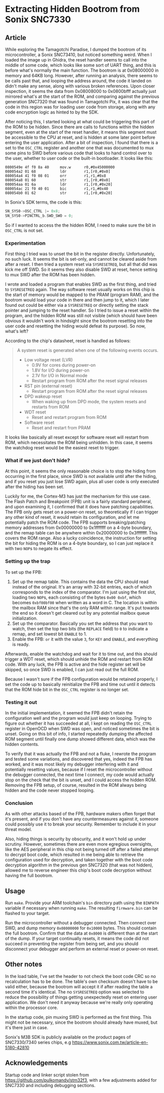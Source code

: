 Extracting Hidden Bootrom from Sonix SNC7330
============================================

## Article

While exploring the Tamagotchi Paradise, I dumped the bootrom of its microcontroller,
a Sonix SNC73410, but noticed something weird. When I loaded the image up in 
Ghidra, the reset handler seems to call into the middle of some code, which looks
like some sort of UART thing, and this is before what's normally the main function.
The bootrom is at 0x08000000 in memory and 64KB long. However, after running an
analysis, there seems to be calls past that, and looping the address around, the
code it landed on didn't make any sense, along with various broken references.
Upon closer inspection, it seems the data from 0x08008000 to 0x0800bfff actually
just mirrored what's at the start of the ROM, and comparing against the previous
generation SNC7320 that was found in Tamagotchi Pix, it was clear that the code
in this region was for loading user code from storage, along with any code
encryption logic as hinted to by the SDK.

After noticing this, I started looking at what could be triggering this part of
the ROM to be hidden. Since there are calls to functions within the hidden segment,
even at the start of the reset handler, it means this segment must be accessible
to the CPU at reset, and is hidden at some later point before entering the user
application. After a bit of inspection, I found that there is a set to the
`OSC_CTRL` register and another one that was documented to mux some pins to SWD
before various code that looks to hand control over to the user, whether to user
code or the built-in bootloader. It looks like this:

```
0800549e 4f f0 8a 40     mov.w      r0,#0x45000000
080054a2 01 68           ldr        r1,[r0,#0x0]
080054a4 41 f0 08 01     orr        r1,r1,#0x8
080054a8 01 60           str        r1,[r0,#0x0]
080054aa 01 6a           ldr        r1,[r0,#0x20]
080054ac 21 f0 40 01     bic        r1,r1,#0x40
080054b0 01 62           str        r1,[r0,#0x20]
```

In Sonix's SDK terms, the code is this:

```c
SN_SYS0->OSC_CTRL |= 0x8;
SN_SYS0->PINCTRL_b.SWD_SWO = 0;
```

So if I wanted to access the the hidden ROM, I need to make sure the bit in
`OSC_CTRL` is not set.

### Experimentation

First thing I tried was to unset the bit in the register directly. Unfortunately,
no such luck. It seems the bit is set-only, and cannot be cleared aside from
after a reset. I then tried a system reset via `SYSRESETREQ`, but all that did
was kick me off SWD. So it seems they also disable SWD at reset, hence setting
to mux SWD after the ROM has been hidden.

I wrote and loaded a program that enables SWD as the first thing, and tried to
`SYSRESETREQ` again. The way software reset usually works on this chip is the
start of memory would be mapped to the PRAM (program RAM), and the bootrom
would load your code in there and then jump to it, which I later found out could
be either via a `SYSRESETREQ` or directly setting the stack pointer and jumping
to the reset handler. So I tried to issue a reset within the program, and the
hidden ROM was still not visible (which should have been obvious it wouldn't
work in hindsight since the bootrom resetting into the user code and resetting
the hiding would defeat its purpose). So now, what's left?

According to the chip's datasheet, reset is handled as follows:

> A system reset is generated when one of the following events occurs.
> - Low voltage reset (LVR)
>   - 0.9V for cores during power-on
>   - 1.8V for I/O during power-on
>   - 2.1V for I/O in Normal mode
>   - Restart program from ROM after the reset signal releases
> - RST pin (external reset)
>   - Restart program from ROM after the reset signal releases
> - DPD wakeup reset
>   - When waking up from DPD mode, the system resets and restarts from ROM
> - WDT reset
>   - Reset and restart program from ROM
> - Software reset
>   - Reset and restart from PRAM

It looks like basically all reset except for software reset will restart from
ROM, which necessitates the ROM being unhidden. In this case, it seems the
watchdog reset would be the easiest reset to trigger.

### What if we just don't hide?

At this point, it seems the only reasonable choice is to stop the hiding from
occurring in the first place, since SWD is not available until after the hiding,
and if you reset you just lose SWD again, plus all user code is only executed
after the hiding has been set.

Luckily for me, the Cortex-M3 has just the mechanism for this use case. The
Flash Patch and Breakpoint (FPB) unit is a fairly standard peripheral, and upon
examining it, I confirmed that it does have patching capabilities. The FPB only
gets reset on a power-on reset, so theoretically if I can trigger any other kind
of reset, it would retain its configuration, and let me potentially patch the
ROM code. The FPB supports breaking/patching memory addresses from 0x00000000
to 0x1fffffff on a 4-byte boundary, and the remap table can be anywhere within
0x20000000 to 0x3fffffff. This covers the ROM range. Also a lucky coincidence,
the instruction for setting the bit for hiding the ROM is on a 4-byte boundary,
so I can just replace it with two `NOP`s to negate its effect.

### Setting up the trap

To set up the FPB:

1. Set up the remap table. This contains the data the CPU should read instead of
   the original. It's an array with 32-bit entries, each of which corresponds to
   the index of the comparator. I'm just using the first slot, loading two `NOP`s,
   each consisting of the bytes `0x00 0xbf`, which becomes `0xbf00bf00` when
   written as a word in C. The location is within the mailbox RAM since that's
   the only RAM within range. It's put towards the end so it doesn't get cleared
   out by any potential mailbox queue initialization.
2. Set up the comparator. Basically you set the address that you want to watch,
   then set the top two bits (the `REPLACE` field) to `0` to indicate a remap,
   and set lowest bit `ENABLE` to 1.
3. Enable the FPB: `or` it with the value `3`, for `KEY` and `ENABLE`, and
   everything is ready.

Afterwards, enable the watchdog and wait for it to time out, and this should
trigger a WDT reset, which should unhide the ROM and restart from ROM code.
With any luck, the FPB is active and the hide register set will be skipped, so
once SWD is enabled, I can just read out the full ROM.

Because I wasn't sure if the FPB configuration would be retained properly, I set
the code up to basically reinitialize the FPB and time out until it detects that
the ROM hide bit in the `OSC_CTRL` register is no longer set.

### Testing it out

In the initial implementation, it seemed the FPB didn't retain the configuration
well and the program would just keep on looping. Trying to figure out whether it
has succeeded at all, I kept on reading the `OSC_CTRL` register in OpenOCD when
SWD was open, and noticed sometimes the bit is unset. Going on this bit of info,
I started repeatedly dumping the affected ROM segment until finally one dump
showed different data, which was the hidden contents.

To verify that it was actually the FPB and not a fluke, I rewrote the program
and tested some variations, and discovered that yes, indeed the FPB has worked,
and it was most likely my debugger interfering with it and potentially resetting
values, because if I reset the microcontroller without the debugger connected,
the next time I connect, my code would actually stop on the check that the bit
is unset, and I could access the hidden ROM. Removing the FPB setup, of course,
resulted in the ROM always being hidden and the code never stopped looping.

### Conclusion

As with other attacks based of the FPB, hardware makers often forget that it's
present, and if you don't have any countermeasures against it, someone could
possibly use it to break your security. Remember to include it in your threat
model.

Also, hiding things is security by obscurity, and it won't hold up under scrutiny.
However, sometimes there are even more egregious oversights, like the AES
peripheral in this chip not being turned off after a failed attempt to decrypt
boot code, which resulted in me being able to retrieve the configuration used
for decryption, and taken together with the boot code decryption algorithm in
the previous gen SNC7320 (that was not hidden), allowed me to reverse engineer
this chip's boot code decryption without having the full bootrom.

## Usage

Run `make`. Provide your ARM toolchain's `bin` directory path using the `BINPATH`
variable if necessary when running `make`. The resulting `firmware.bin` can be
flashed to your target.

Run the microcontroller without a debugger connected. Then connect over SWD, and
dump memory `0x08000000` for `0x10000` bytes. This should contain the full
bootrom. Confirm that the data at `0x8000` is different than at the start of the
dump. If your target continually resets, it means the code did not succeed in
preventing the register from being set, and you should disconnect your debugger
and perform an external reset or power-on reset.

## Other notes

In the load table, I've set the header to not check the boot code CRC so no
recalculation has to be done. The table's own checksum doesn't have to be valid
either, because the bootrom will accept it if after reading the table a second
time it's identical. The no `SYSRESETREQ` option was selected to reduce the
possibility of things getting unexpectedly reset on entering user application.
We don't need it anyway because we're really only operating within the processor
core.

In the startup code, pin muxing SWD is performed as the first thing. This might
not be necessary, since the bootrom should already have muxed, but it's there
just in case.

Sonix's M3B SDK is publicly available on the product pages of SNC7330/7340 series
chips, e.g https://www.sonix.com.tw/article-en-5180-42810

## Acknowledgements

Startup code and linker script stolen from https://github.com/pulkomandy/stm32f3,
with a few adjustments added for SNC7330 and including debugging sections.
